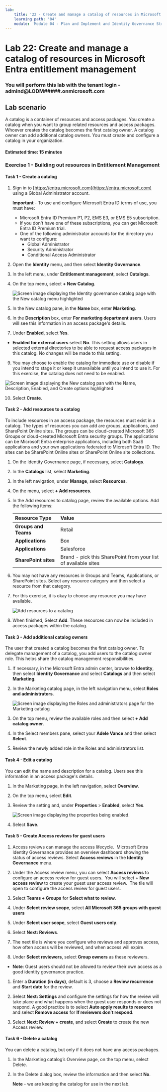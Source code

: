 ```yaml
---
lab:
    title: '22 - Create and manage a catalog of resources in Microsoft Entra entitlement management'
    learning path: '04'
    module: 'Module 04 - Plan and Implement and Identity Governance Strategy'
---
```


# Lab 22: Create and manage a catalog of resources in Microsoft Entra entitlement management

### You will perform this lab with the tenant login - admind@LODM#####.onmicrosoft.com

## Lab scenario

A catalog is a container of resources and access packages. You create a catalog when you want to group related resources and access packages. Whoever creates the catalog becomes the first catalog owner. A catalog owner can add additional catalog owners. You must create and configure a catalog in your organization.

#### Estimated time: 15 minutes

### Exercise 1 - Building out resources in Entitlement Management

#### Task 1 - Create a catalog

1. Sign in to [https://entra.microsoft.com](https://entra.microsoft.com) using a Global Administrator account.

    **Important** - To use and configure Microsoft Entra ID terms of use, you must have:
    - Microsoft Entra ID Premium P1, P2, EMS E3, or EMS E5 subscription.
    - If you don't have one of these subscriptions, you can get Microsoft Entra ID Premium trial.
    - One of the following administrator accounts for the directory you want to configure:
        - Global Administrator
        - Security Administrator
        - Conditional Access Administrator

2. Open the **Identity** menu, and then select **Identity Governance**.

3. In the left menu, under **Entitlement management**, select **Catalogs**.

4. On the top menu, select **+ New Catalog**.

    ![Screen image displaying the Identity governance catalog page with the New catalog menu highlighted ](./media/lp4-mod1-identity-governance-new-catalog.png)

5. In the New catalog pane, in the **Name** box, enter **Marketing**.

6. In the **Description** box, enter **For marketing department users**. Users will see this information in an access package's details.

7. Under **Enabled**, select **Yes**.

  - **Enabled for external users** select **No**.  This setting allows users in selected external directories to be able to request access packages in this catalog. No changes will be made to this setting.

9. You may choose to enable the catalog for immediate use or disable if you intend to stage it or keep it unavailable until you intend to use it. For this exercise, the catalog does not need to be enabled.

  ![Screen image displaying the New catalog pan with the Name, Description, Enabled, and Create options highlighted](./media/lp4-mod1-new-catalog-marketing.png)

10. Select **Create**.

#### Task 2 - Add resources to a catalog

To include resources in an access package, the resources must exist in a catalog. The types of resources you can add are groups, applications, and SharePoint Online sites. The groups can be cloud-created Microsoft 365 Groups or cloud-created Microsoft Entra security groups. The applications can be Microsoft Entra enterprise applications, including both SaaS applications and your own applications federated to Microsoft Entra ID. The sites can be SharePoint Online sites or SharePoint Online site collections.

1. On the Identity Governance page, if necessary, select **Catalogs**.

2. In the **Catalogs** list, select **Marketing**.

3. In the left navigation, under **Manage**, select **Resources**.

4. On the menu, select **+ Add resources**.

5. In the Add resources to catalog page, review the available options.  Add the following items:

   | Resource Type | Value |
   | :------------- | :---------- |
   |  **Groups and Teams** | Retail |
   |  **Applications** | Box |
   |  **Applications** | Salesforce |
   |  **SharePoint sites** | Brand - pick this SharePoint from your list of available sites |

6. You may not have any resources in Groups and Teams, Applications, or SharePoint sites. Select any resource category and then select a resource from that category.

7. For this exercise, it is okay to choose any resource you may have available.

    ![Add resources to a catalog](./media/catalog-add-resources.png)

8. When finished, Select **Add**. These resources can now be included in access packages within the catalog.

#### Task 3 - Add additional catalog owners

The user that created a catalog becomes the first catalog owner. To delegate management of a catalog, you add users to the catalog owner role. This helps share the catalog management responsibilities.

1. If necessary, in the Microsoft Entra admin center, browse to **Identity**, then select **Identity Governance** and select **Catalogs** and then select **Marketing**.

2. In the Marketing catalog page, in the left navigation menu, select **Roles and administrators**.

    ![Screen image displaying the Roles and administrators page for the Marketing catalog](./media/lp4-mod1-catalog-roles-and-admins.png)

3. On the top menu, review the available roles and then select **+ Add catalog owner**.

4. In the Select members pane, select your **Adele Vance** and then select **Select**.

5. Review the newly added role in the Roles and administrators list.

#### Task 4 - Edit a catalog

You can edit the name and description for a catalog. Users see this information in an access package's details.

1. In the Marketing page, in the left navigation, select **Overview**.

2. On the top menu, select **Edit**.

3. Review the setting and, under **Properties** > **Enabled**, select **Yes**.

    ![Screen image displaying the properties being enabled.](./media/lp4-mod1-edit-marketing-catalog.png)

4. Select **Save**.

#### Task 5 - Create Access reviews for guest users

1. Access reviews can manage the access lifecycle.  Microsoft Entra Identity Governance provides an overview dashboard showing the status of access reviews. Select **Access reviews** in the **Identity Governance** menu.

1. Under the Access review menu, you can select **Access reviews** to configure an access review for guest users.  You will select **+ New access review** to create your guest user access review.  The tile will open to configure the access review for guest users.

1. Select **Teams + Groups** for **Select what to review**.

1. Under **Select review scope**, select **All Microsoft 365 groups with guest users**

1. Under **Select user scope**, select **Guest users only**.

1. Select **Next: Reviews**.

1. The next tile is where you configure who reviews and approves access, how often access will be reviewed, and when access will expire.

1. Under **Select reviewers**, select **Group owners** as these reviewers.

  - **Note**: Guest users should not be allowed to review their own access as a good identity governance practice.

1. Enter a **Duration (in days)**, default is 3, choose a **Review recurrence** and **Start date** for the review.

1. Select **Next: Settings** and configure the settings for how the review will take place and what happens when the guest user responds or does not respond.  A good practice is to select **Auto apply results to resource** and select **Remove access** for **If reviewers don't respond**. 

1. Select **Next: Review + create**, and select **Create** to create the new Access review.


#### Task 6 - Delete a catalog

You can delete a catalog, but only if it does not have any access packages.

1. In the Marketing catalog’s Overview page, on the top menu, select Delete.

2. In the Delete dialog box, review the information and then select **No**.

    **Note** - we are keeping the catalog for use in the next lab.
